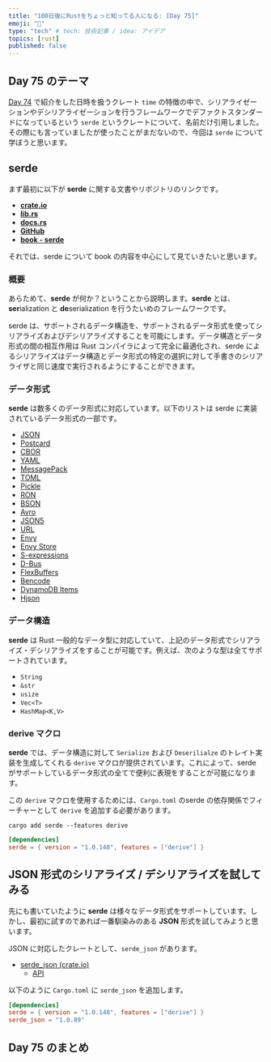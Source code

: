 ```yaml
---
title: "100日後にRustをちょっと知ってる人になる: [Day 75]"
emoji: "🦀"
type: "tech" # tech: 技術記事 / idea: アイデア
topics: [rust]
published: false
---
```

## Day 75 のテーマ

[Day 74](https://zenn.dev/shinyay/articles/hello-rust-day074) で紹介をした日時を扱うクレート `time` の特徴の中で、シリアライゼーションやデシリアライゼーションを行うフレームワークでデファクトスタンダードになっているという `serde` というクレートについて、名前だけ引用しました。その際にも言っていましたが使ったことがまだないので、今回は `serde` について学ぼうと思います。

## serde

まず最初に以下が **serde** に関する文書やリポジトリのリンクです。

- **[crate.io](https://crates.io/crates/serde)**
- **[lib.rs](https://lib.rs/crates/serde)**
- **[docs.rs](https://docs.rs/serde/latest/serde/)**
- **[GitHub](https://github.com/serde-rs/serde/tree/master)**
- **[book - serde](https://serde.rs/)**

それでは、serde について book の内容を中心にして見ていきたいと思います。

### 概要

あらためて、**serde** が何か？ということから説明します。**serde** とは、**ser**ialization と **de**serialization を行うたいめのフレームワークです。

serde は、サポートされるデータ構造を、サポートされるデータ形式を使ってシリアライズおよびデシリアライズすることを可能にします。データ構造とデータ形式の間の相互作用は Rust コンパイラによって完全に最適化され、serde によるシリアライズはデータ構造とデータ形式の特定の選択に対して手書きのシリアライザと同じ速度で実行されるようにすることができます。

### データ形式

**serde** は数多くのデータ形式に対応しています。以下のリストは serde に実装されているデータ形式の一部です。

- [JSON](https://github.com/serde-rs/json)
- [Postcard](https://github.com/jamesmunns/postcard)
- [CBOR](https://github.com/enarx/ciborium)
- [YAML](https://github.com/dtolnay/serde-yaml)
- [MessagePack](https://github.com/3Hren/msgpack-rust)
- [TOML](https://docs.rs/toml)
- [Pickle](https://github.com/birkenfeld/serde-pickle)
- [RON](https://github.com/ron-rs/ron)
- [BSON](https://github.com/mongodb/bson-rust)
- [Avro](https://docs.rs/apache-avro)
- [JSON5](https://github.com/callum-oakley/json5-rs)
- [URL](https://docs.rs/serde_qs)
- [Envy](https://github.com/softprops/envy)
- [Envy Store](https://github.com/softprops/envy-store)
- [S-expressions](https://github.com/rotty/lexpr-rs)
- [D-Bus](https://docs.rs/zvariant)
- [FlexBuffers](https://github.com/google/flatbuffers/tree/master/rust/flexbuffers)
- [Bencode](https://github.com/P3KI/bendy)
- [DynamoDB Items](https://docs.rs/serde_dynamo)
- [Hjson](https://github.com/Canop/deser-hjson)

### データ構造

**serde** は Rust 一般的なデータ型に対応していて、上記のデータ形式でシリアライズ・デシリアライズをすることが可能です。例えば、次のような型は全てサポートされています。

- `String`
- `&str`
- `usize`
- `Vec<T>`
- `HashMap<K,V>`

### derive マクロ

**serde** では、データ構造に対して `Serialize` および `Deserilialze` のトレイト実装を生成してくれる `derive` マクロが提供されています。これによって、serde がサポートしているデータ形式の全てで便利に表現をすることが可能になります。

この `derive` マクロを使用するためには、`Cargo.toml` のserde の依存関係でフィーチャーとして `derive` を追加する必要があります。

```shell
cargo add serde --features derive
```

```toml
[dependencies]
serde = { version = "1.0.148", features = ["derive"] }
```

## JSON 形式のシリアライズ / デシリアライズを試してみる

先にも書いていたように **serde** は様々なデータ形式をサポートしています。しかし、最初に試すのであれば一番馴染みのある **JSON** 形式を試してみようと思います。

JSON に対応したクレートとして、`serde_json` があります。

- [serde_json (crate.io)](https://crates.io/crates/serde_json)
  - [API](https://docs.rs/serde_json/latest/serde_json/)

以下のように `Cargo.toml` に `serde_json` を追加します。

```toml
[dependencies]
serde = { version = "1.0.148", features = ["derive"] }
serde_json = "1.0.89"
```

## Day 75 のまとめ
